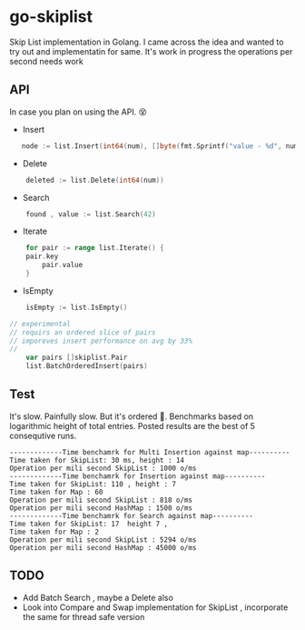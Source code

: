 # go-skiplist
Skip List implementation in Golang. I came across the idea and wanted to try out and implementatin for same. It's work in progress the operations 
per second needs work

## API

In case you plan on using the API. 😵

- Insert

```go
   node := list.Insert(int64(num), []byte(fmt.Sprintf("value - %d", num)))
```

- Delete
```go
    deleted := list.Delete(int64(num))
```

- Search
```go
    found , value := list.Search(42)
```

- Iterate
```go
    for pair := range list.Iterate() {
	pair.key 
        pair.value
    }
```
- IsEmpty

```go
    isEmpty := list.IsEmpty()
```

```go
// experimental
// requirs an ordered slice of pairs
// imporeves insert performance on avg by 33%
// 
    var pairs []skiplist.Pair
    list.BatchOrderedInsert(pairs)

```

## Test

It's slow. Painfully slow. But it's ordered 🤣. Benchmarks based on logarithmic height
of total entries. Posted results are the best of 5 consequtive runs.

```
-------------Time benchamrk for Multi Insertion against map----------
Time taken for SkipList: 30 ms, height : 14 
Operation per mili second SkipList : 1000 o/ms
-------------Time benchamrk for Insertion against map----------
Time taken for SkipList: 110 , height : 7 
Time taken for Map : 60
Operation per mili second SkipList : 818 o/ms
Operation per mili second HashMap : 1500 o/ms
-------------Time benchamrk for Search against map----------
Time taken for SkipList: 17  height 7 , 
Time taken for Map : 2
Operation per mili second SkipList : 5294 o/ms
Operation per mili second HashMap : 45000 o/ms
```

## TODO
- Add Batch Search , maybe a Delete also
- Look into Compare and Swap implementation for SkipList , incorporate the same for thread safe version
